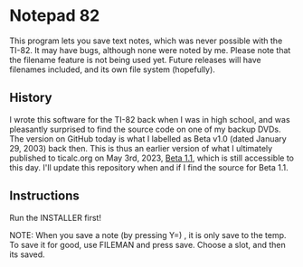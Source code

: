 # Notepad 82

This program lets you save text notes, which was never possible with the TI-82. It may have bugs, although none were noted by me. Please note that the filename feature is not being used yet. Future releases will have filenames included, and its own file system (hopefully). 

## History
I wrote this software for the TI-82 back when I was in high school, and was pleasantly surprised to find the source code on one of my backup DVDs. The version on GitHub today is what I labelled as Beta v1.0 (dated January 29, 2003) back then. This is thus an earlier version of what I ultimately published to ticalc.org on May 3rd, 2023, [Beta 1.1](https://www.ticalc.org/archives/files/fileinfo/286/28652.html), which is still accessible to this day. I'll update this repository when and if I find the source for Beta 1.1.

## Instructions 
Run the INSTALLER first!

NOTE: When you save a note (by pressing Y=) , it is only save to the temp. To save it for good, use FILEMAN and press save. Choose a slot, and then its saved. 
